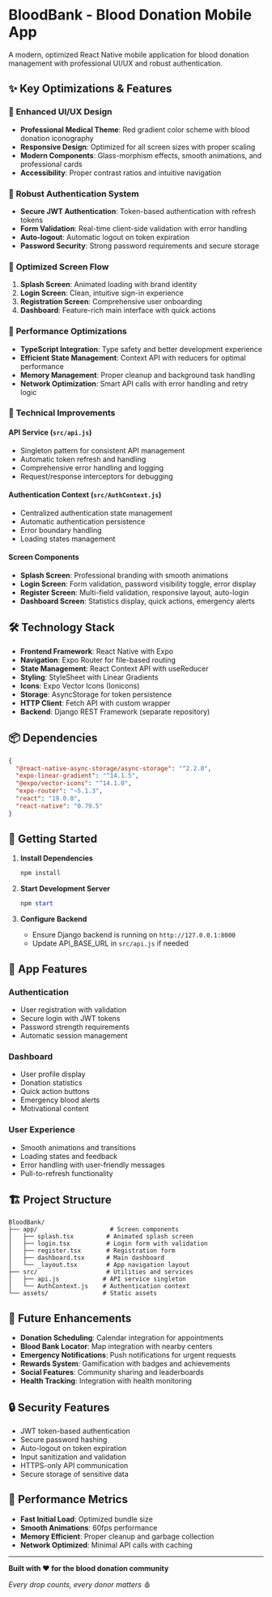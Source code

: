 # BloodBank - Blood Donation Mobile App

A modern, optimized React Native mobile application for blood donation management with professional UI/UX and robust authentication.

## ✨ Key Optimizations & Features

### 🎨 **Enhanced UI/UX Design**
- **Professional Medical Theme**: Red gradient color scheme with blood donation iconography
- **Responsive Design**: Optimized for all screen sizes with proper scaling
- **Modern Components**: Glass-morphism effects, smooth animations, and professional cards
- **Accessibility**: Proper contrast ratios and intuitive navigation

### 🔐 **Robust Authentication System**
- **Secure JWT Authentication**: Token-based authentication with refresh tokens
- **Form Validation**: Real-time client-side validation with error handling
- **Auto-logout**: Automatic logout on token expiration
- **Password Security**: Strong password requirements and secure storage

### 📱 **Optimized Screen Flow**
1. **Splash Screen**: Animated loading with brand identity
2. **Login Screen**: Clean, intuitive sign-in experience
3. **Registration Screen**: Comprehensive user onboarding
4. **Dashboard**: Feature-rich main interface with quick actions

### 🚀 **Performance Optimizations**
- **TypeScript Integration**: Type safety and better development experience
- **Efficient State Management**: Context API with reducers for optimal performance
- **Memory Management**: Proper cleanup and background task handling
- **Network Optimization**: Smart API calls with error handling and retry logic

### 🔧 **Technical Improvements**

#### **API Service (`src/api.js`)**
- Singleton pattern for consistent API management
- Automatic token refresh and handling
- Comprehensive error handling and logging
- Request/response interceptors for debugging

#### **Authentication Context (`src/AuthContext.js`)**
- Centralized authentication state management
- Automatic authentication persistence
- Error boundary handling
- Loading states management

#### **Screen Components**
- **Splash Screen**: Professional branding with smooth animations
- **Login Screen**: Form validation, password visibility toggle, error display
- **Register Screen**: Multi-field validation, responsive layout, auto-login
- **Dashboard Screen**: Statistics display, quick actions, emergency alerts

## 🛠️ **Technology Stack**

- **Frontend Framework**: React Native with Expo
- **Navigation**: Expo Router for file-based routing
- **State Management**: React Context API with useReducer
- **Styling**: StyleSheet with Linear Gradients
- **Icons**: Expo Vector Icons (Ionicons)
- **Storage**: AsyncStorage for token persistence
- **HTTP Client**: Fetch API with custom wrapper
- **Backend**: Django REST Framework (separate repository)

## 📦 **Dependencies**

```json
{
  "@react-native-async-storage/async-storage": "^2.2.0",
  "expo-linear-gradient": "^14.1.5",
  "@expo/vector-icons": "^14.1.0",
  "expo-router": "~5.1.3",
  "react": "19.0.0",
  "react-native": "0.79.5"
}
```

## 🚀 **Getting Started**

1. **Install Dependencies**
   ```powershell
   npm install
   ```

2. **Start Development Server**
   ```powershell
   npm start
   ```

3. **Configure Backend**
   - Ensure Django backend is running on `http://127.0.0.1:8000`
   - Update API_BASE_URL in `src/api.js` if needed

## 📱 **App Features**

### **Authentication**
- User registration with validation
- Secure login with JWT tokens
- Password strength requirements
- Automatic session management

### **Dashboard**
- User profile display
- Donation statistics
- Quick action buttons
- Emergency blood alerts
- Motivational content

### **User Experience**
- Smooth animations and transitions
- Loading states and feedback
- Error handling with user-friendly messages
- Pull-to-refresh functionality

## 🏗️ **Project Structure**

```
BloodBank/
├── app/                    # Screen components
│   ├── splash.tsx         # Animated splash screen
│   ├── login.tsx          # Login form with validation
│   ├── register.tsx       # Registration form
│   ├── dashboard.tsx      # Main dashboard
│   └── _layout.tsx        # App navigation layout
├── src/                   # Utilities and services
│   ├── api.js            # API service singleton
│   └── AuthContext.js    # Authentication context
└── assets/               # Static assets
```

## 🎯 **Future Enhancements**

- **Donation Scheduling**: Calendar integration for appointments
- **Blood Bank Locator**: Map integration with nearby centers
- **Emergency Notifications**: Push notifications for urgent requests
- **Rewards System**: Gamification with badges and achievements
- **Social Features**: Community sharing and leaderboards
- **Health Tracking**: Integration with health monitoring

## 🔒 **Security Features**

- JWT token-based authentication
- Secure password hashing
- Auto-logout on token expiration
- Input sanitization and validation
- HTTPS-only API communication
- Secure storage of sensitive data

## 🌟 **Performance Metrics**

- **Fast Initial Load**: Optimized bundle size
- **Smooth Animations**: 60fps performance
- **Memory Efficient**: Proper cleanup and garbage collection
- **Network Optimized**: Minimal API calls with caching

---

**Built with ❤️ for the blood donation community**

*Every drop counts, every donor matters* 🩸
